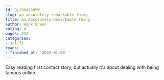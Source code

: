 ```yaml
---
id: OL19649395W
slug: an-absolutely-remarkable-thing
title: An Absolutely Remarkable Thing
author: Hank Green
rating: 4
pages: 343
categories:
- sci-fi
reads:
- finished_at: '2022-01-08'
---
```

Easy reading first contact story, but actually it's about dealing with being famous online.
